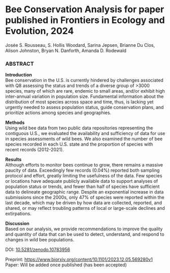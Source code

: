 # Bee Conservation Analysis for paper published in Frontiers in Ecology and Evolution, 2024
Josée S. Rousseau, S. Hollis Woodard, Sarina Jepsen, Brianne Du Clos, Alison Johnston, Bryan N. Danforth, Amanda D. Rodewald

### ABSTRACT

**Introduction**   
Bee conservation in the U.S. is currently hindered by challenges associated with Q8
assessing the status and trends of a diverse group of >3000 species, many of
which are rare, endemic to small areas, and/or exhibit high inter-annual variation
in population size. Fundamental information about the distribution of most
species across space and time, thus, is lacking yet urgently needed to assess
population status, guide conservation plans, and prioritize actions among species
and geographies. 

**Methods**  
Using wild bee data from two public data repositories representing the contiguous U.S., 
we evaluated the availability and sufficiency of data for use in species assessments of 
wild bees. We also examined the number of bee species recorded in each U.S. state and 
the proportion of species with recent records (2012-2021). 

**Results**    
Although efforts to monitor bees continue to grow, there remains a massive paucity 
of data. Exceedingly few records (0.04%) reported both sampling protocol and effort, 
greatly limiting the usefulness of the data. Few species or locations have adequate 
publicly available data to support analyses of population status or trends, and fewer 
than half of species have sufficient data to delineate geographic range. Despite an 
exponential increase in data submissions since the 2000s, only 47% of species were 
reported within the last decade, which may be driven by how data are collected, reported, 
and shared, or may reflect troubling patterns of local or large-scale declines and
extirpations. 

**Discussion**    
Based on our analysis, we provide recommendations to improve the
quality and quantity of data that can be used to detect, understand, and respond
to changes in wild bee populations.

 DOI: [10.5281/zenodo.10783956](https://zenodo.org/records/10783956)

Preprint: https://www.biorxiv.org/content/10.1101/2023.12.05.569280v1  
Paper: Will be added once published (has been accepted)
